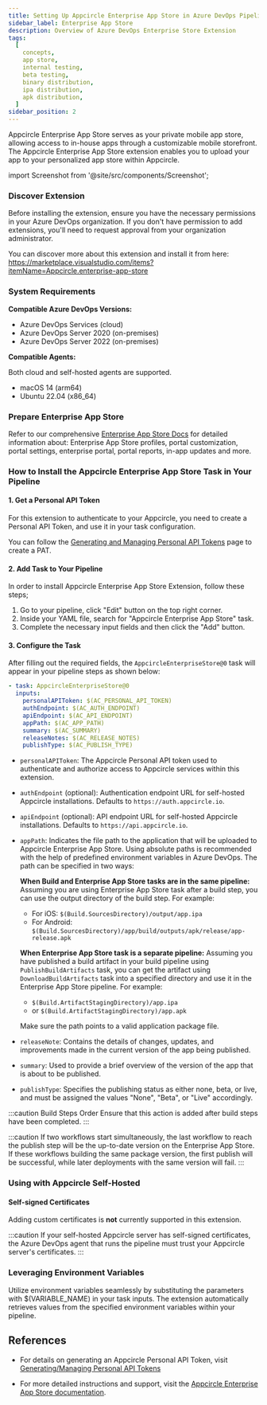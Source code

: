 ```yaml
---
title: Setting Up Appcircle Enterprise App Store in Azure DevOps Pipeline
sidebar_label: Enterprise App Store
description: Overview of Azure DevOps Enterprise Store Extension
tags:
  [
    concepts,
    app store,
    internal testing,
    beta testing,
    binary distribution,
    ipa distribution,
    apk distribution,
  ]
sidebar_position: 2
---
```


<!-- ATTENTION: Documentation at README of this extension's repository
has table of contents that references to the titles in this document. -->

Appcircle Enterprise App Store serves as your private mobile app store, allowing access to in-house apps through a customizable mobile storefront. The Appcircle Enterprise App Store extension enables you to upload your app to your personalized app store within Appcircle.

import Screenshot from '@site/src/components/Screenshot';

### Discover Extension

Before installing the extension, ensure you have the necessary permissions in your Azure DevOps organization. If you don't have permission to add extensions, you'll need to request approval from your organization administrator.

You can discover more about this extension and install it from here:
https://marketplace.visualstudio.com/items?itemName=Appcircle.enterprise-app-store

### System Requirements

**Compatible Azure DevOps Versions:**

- Azure DevOps Services (cloud)
- Azure DevOps Server 2020 (on-premises)
- Azure DevOps Server 2022 (on-premises)

**Compatible Agents:**

Both cloud and self-hosted agents are supported.

- macOS 14 (arm64)
- Ubuntu 22.04 (x86_64)

### Prepare Enterprise App Store

Refer to our comprehensive [Enterprise App Store Docs](/enterprise-app-store) for detailed information about: Enterprise App Store profiles, portal customization, portal settings, enterprise portal, portal reports, in-app updates and more.

### How to Install the Appcircle Enterprise App Store Task in Your Pipeline

#### 1. Get a Personal API Token

For this extension to authenticate to your Appcircle, you need to create a Personal API Token, and use it in your task configuration.

You can follow the [Generating and Managing Personal API Tokens](https://docs.appcircle.io/appcircle-api-and-cli/api-authentication#generatingmanaging-the-personal-api-tokens) page to create a PAT.

#### 2. Add Task to Your Pipeline

In order to install Appcircle Enterprise App Store Extension, follow these steps;

1. Go to your pipeline, click "Edit" button on the top right corner.
   <Screenshot url='https://cdn.appcircle.io/docs/assets/testing-distribution-azure-pipeline-edit.png' />
2. Inside your YAML file, search for "Appcircle Enterprise App Store" task.
   <Screenshot url='https://cdn.appcircle.io/docs/assets/SP-242_azure_ent_store_task.png' />
3. Complete the necessary input fields and then click the "Add" button.

#### 3. Configure the Task

After filling out the required fields, the `AppcircleEnterpriseStore@0` task will appear in your pipeline steps as shown below:

```yaml
- task: AppcircleEnterpriseStore@0
  inputs:
    personalAPIToken: $(AC_PERSONAL_API_TOKEN)
    authEndpoint: $(AC_AUTH_ENDPOINT)
    apiEndpoint: $(AC_API_ENDPOINT)
    appPath: $(AC_APP_PATH)
    summary: $(AC_SUMMARY)
    releaseNotes: $(AC_RELEASE_NOTES)
    publishType: $(AC_PUBLISH_TYPE)
```

- `personalAPIToken`: The Appcircle Personal API token used to authenticate and authorize access to Appcircle services within this extension.
- `authEndpoint` (optional): Authentication endpoint URL for self-hosted Appcircle installations. Defaults to `https://auth.appcircle.io`.
- `apiEndpoint` (optional): API endpoint URL for self-hosted Appcircle installations. Defaults to `https://api.appcircle.io`.
- `appPath`: Indicates the file path to the application that will be uploaded to Appcircle Enterprise App Store. Using absolute paths is recommended with the help of predefined environment variables in Azure DevOps. The path can be specified in two ways:

  **When Build and Enterprise App Store tasks are in the same pipeline:**
  Assuming you are using Enterprise App Store task after a build step, you can use the output directory of the build step. For example:
  - For iOS: `$(Build.SourcesDirectory)/output/app.ipa`
  - For Android: `$(Build.SourcesDirectory)/app/build/outputs/apk/release/app-release.apk`
  
  **When Enterprise App Store task is a separate pipeline:**
  Assuming you have published a build artifact in your build pipeline using `PublishBuildArtifacts` task, you can get the artifact using `DownloadBuildArtifacts` task into a specified directory and use it in the Enterprise App Store pipeline. For example:
  - `$(Build.ArtifactStagingDirectory)/app.ipa`
  - or `$(Build.ArtifactStagingDirectory)/app.apk`
  
  Make sure the path points to a valid application package file.

- `releaseNote`: Contains the details of changes, updates, and improvements made in the current version of the app being published.
- `summary`: Used to provide a brief overview of the version of the app that is about to be published.
- `publishType`: Specifies the publishing status as either none, beta, or live, and must be assigned the values "None", "Beta", or "Live" accordingly.

:::caution Build Steps Order
Ensure that this action is added after build steps have been completed.
:::

:::caution
If two workflows start simultaneously, the last workflow to reach the publish step will be the up-to-date version on the Enterprise App Store. If these workflows building the same package version, the first publish will be successful, while later deployments with the same version will fail.
:::

### Using with Appcircle Self-Hosted

#### Self-signed Certificates

Adding custom certificates is **not** currently supported in this extension. 

:::caution
If your self-hosted Appcircle server has self-signed certificates, the Azure DevOps agent that runs the pipeline must trust your Appcircle server's certificates.
:::

### Leveraging Environment Variables

Utilize environment variables seamlessly by substituting the parameters with $(VARIABLE_NAME) in your task inputs. The extension automatically retrieves values from the specified environment variables within your pipeline.

## References

- For details on generating an Appcircle Personal API Token, visit [Generating/Managing Personal API Tokens](/appcircle-api-and-cli/api-authentication#generatingmanaging-the-personal-api-tokens)

- For more detailed instructions and support, visit the [Appcircle Enterprise App Store documentation](/enterprise-app-store).
